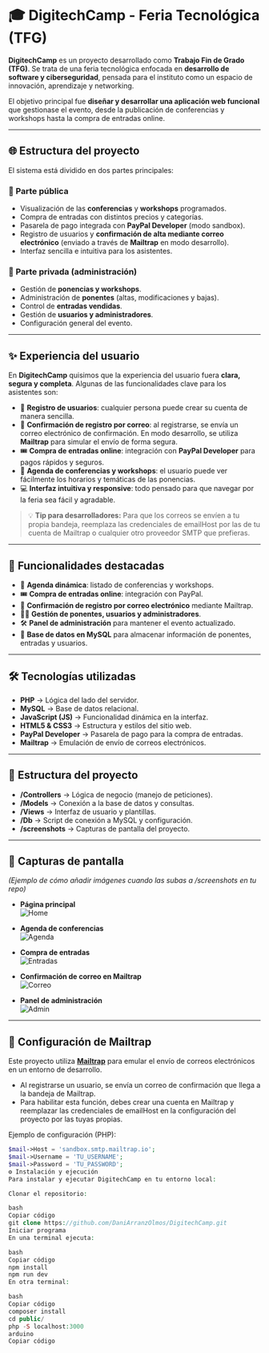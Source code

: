 # 🎓 DigitechCamp - Feria Tecnológica (TFG)

**DigitechCamp** es un proyecto desarrollado como **Trabajo Fin de Grado (TFG)**. Se trata de una feria tecnológica enfocada en **desarrollo de software y ciberseguridad**, pensada para el instituto como un espacio de innovación, aprendizaje y networking.

El objetivo principal fue **diseñar y desarrollar una aplicación web funcional** que gestionase el evento, desde la publicación de conferencias y workshops hasta la compra de entradas online.

---

## 🌐 Estructura del proyecto

El sistema está dividido en dos partes principales:

### 🔹 Parte pública
- Visualización de las **conferencias** y **workshops** programados.  
- Compra de entradas con distintos precios y categorías.  
- Pasarela de pago integrada con **PayPal Developer** (modo sandbox).  
- Registro de usuarios y **confirmación de alta mediante correo electrónico** (enviado a través de **Mailtrap** en modo desarrollo).  
- Interfaz sencilla e intuitiva para los asistentes.  

### 🔹 Parte privada (administración)
- Gestión de **ponencias y workshops**.  
- Administración de **ponentes** (altas, modificaciones y bajas).  
- Control de **entradas vendidas**.  
- Gestión de **usuarios y administradores**.  
- Configuración general del evento.  

---

## ✨ Experiencia del usuario

En **DigitechCamp** quisimos que la experiencia del usuario fuera **clara, segura y completa**. Algunas de las funcionalidades clave para los asistentes son:

- 📝 **Registro de usuarios**: cualquier persona puede crear su cuenta de manera sencilla.  
- 📧 **Confirmación de registro por correo**: al registrarse, se envía un correo electrónico de confirmación. En modo desarrollo, se utiliza **Mailtrap** para simular el envío de forma segura.  
- 🎟️ **Compra de entradas online**: integración con **PayPal Developer** para pagos rápidos y seguros.  
- 📅 **Agenda de conferencias y workshops**: el usuario puede ver fácilmente los horarios y temáticas de las ponencias.  
- 💻 **Interfaz intuitiva y responsive**: todo pensado para que navegar por la feria sea fácil y agradable.  

> 💡 **Tip para desarrolladores:** Para que los correos se envíen a tu propia bandeja, reemplaza las credenciales de emailHost por las de tu cuenta de Mailtrap o cualquier otro proveedor SMTP que prefieras.  

---

## 🚀 Funcionalidades destacadas
- 📅 **Agenda dinámica**: listado de conferencias y workshops.  
- 🎟️ **Compra de entradas online**: integración con PayPal.  
- 📧 **Confirmación de registro por correo electrónico** mediante Mailtrap.  
- 👨‍💻 **Gestión de ponentes, usuarios y administradores**.  
- 🛠️ **Panel de administración** para mantener el evento actualizado.  
- 💾 **Base de datos en MySQL** para almacenar información de ponentes, entradas y usuarios.  

---

## 🛠️ Tecnologías utilizadas
- **PHP** → Lógica del lado del servidor.  
- **MySQL** → Base de datos relacional.  
- **JavaScript (JS)** → Funcionalidad dinámica en la interfaz.  
- **HTML5 & CSS3** → Estructura y estilos del sitio web.  
- **PayPal Developer** → Pasarela de pago para la compra de entradas.  
- **Mailtrap** → Emulación de envío de correos electrónicos.  

---

## 📂 Estructura del proyecto
- **/Controllers** → Lógica de negocio (manejo de peticiones).  
- **/Models** → Conexión a la base de datos y consultas.  
- **/Views** → Interfaz de usuario y plantillas.  
- **/Db** → Script de conexión a MySQL y configuración.  
- **/screenshots** → Capturas de pantalla del proyecto.  

---

## 📸 Capturas de pantalla
*(Ejemplo de cómo añadir imágenes cuando las subas a /screenshots en tu repo)*  

- **Página principal**  
  ![Home](./screenshots/home.png)  

- **Agenda de conferencias**  
  ![Agenda](./screenshots/agenda.png)  

- **Compra de entradas**  
  ![Entradas](./screenshots/entradas.png)  

- **Confirmación de correo en Mailtrap**  
  ![Correo](./screenshots/mailtrap.png)  

- **Panel de administración**  
  ![Admin](./screenshots/admin.png)  

---

## 📧 Configuración de Mailtrap
Este proyecto utiliza [**Mailtrap**](https://mailtrap.io/) para emular el envío de correos electrónicos en un entorno de desarrollo.  

- Al registrarse un usuario, se envía un correo de confirmación que llega a la bandeja de Mailtrap.  
- Para habilitar esta función, debes crear una cuenta en Mailtrap y reemplazar las credenciales de emailHost en la configuración del proyecto por las tuyas propias.  

Ejemplo de configuración (PHP):  

```php
$mail->Host = 'sandbox.smtp.mailtrap.io';
$mail->Username = 'TU_USERNAME';
$mail->Password = 'TU_PASSWORD';
⚙️ Instalación y ejecución
Para instalar y ejecutar DigitechCamp en tu entorno local:

Clonar el repositorio:

bash
Copiar código
git clone https://github.com/DaniArranzOlmos/DigitechCamp.git
Iniciar programa
En una terminal ejecuta:

bash
Copiar código
npm install
npm run dev
En otra terminal:

bash
Copiar código
composer install
cd public/
php -S localhost:3000
arduino
Copiar código
